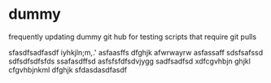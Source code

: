 # dummy
frequently updating dummy git hub for testing scripts that require git pulls

sfasdfsadfasdf
iyhkjln;m,.'
asfaasffs
dfghjk
afwrwayrw
asfassaff
sdsfsafssd
sdfsdfsdfsfds
ssafasdffsd
asfsfsfdfsdvjygg
sadfsadfsd
xdfcgvhbjn
ghjkl
cfgvhbjnkml
dfghjk
sfdasdasdfasdf
